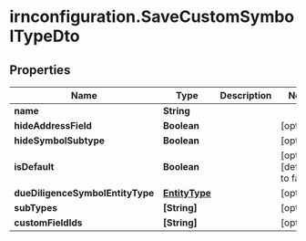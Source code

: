 # irnconfiguration.SaveCustomSymbolTypeDto

## Properties

Name | Type | Description | Notes
------------ | ------------- | ------------- | -------------
**name** | **String** |  | 
**hideAddressField** | **Boolean** |  | [optional] 
**hideSymbolSubtype** | **Boolean** |  | [optional] 
**isDefault** | **Boolean** |  | [optional] [default to false]
**dueDiligenceSymbolEntityType** | [**EntityType**](EntityType.md) |  | [optional] 
**subTypes** | **[String]** |  | [optional] 
**customFieldIds** | **[String]** |  | [optional] 


